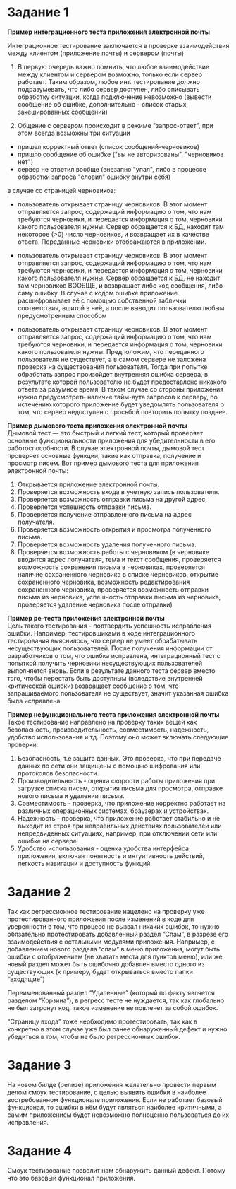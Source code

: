 # Задание 1

**Пример интеграционного теста приложения электронной почты**

Интеграционное тестирование заключается в проверке взаимодействия между клиентом (приложение почты) и сервером (почты)

1. В первую очередь важно помнить, что любое взаимодействие между клиентом и сервером возможно, только если сервер работает. Таким образом, любое инт. тестирование должно подразумевать, что либо сервер доступен, либо описывать обработку ситуации, когда подключение невозможно (вывести сообщение об ошибке, дополнительно - список старых, закешированных сообщений)

2. Общение с сервером происходит в режиме "запрос-ответ", при этом всегда возможны три ситуации
- пришел корректный ответ (список сообщений-черновиков)
- пришло сообщение об ошибке ("вы не авторизованы", "черновиков нет")
- сервер не ответил вообще (внезапно "упал", либо в процессе обработки запроса "словил" ошибку внутри себя)

в случае со страницей черновиков:

- пользователь открывает страницу черновиков. В этот момент отправляется запрос, содержащий информацию о том, что нам требуются черновики, и передается информация о том, черновики какого пользователя нужны. Сервер обращается к БД, находит там некоторое (>0) число черновиков, и возвращает их в качестве ответа. Переданные черновики отображаются в приложении.

- пользователь открывает страницу черновиков. В этот момент отправляется запрос, содержащий информацию о том, что нам требуются черновики, и передается информация о том, черновики какого пользователя нужны. Сервер обращается к БД, не находит там черновиков ВООБЩЕ, и возвращает либо код сообщения, либо саму ошибку. В случае с кодом ошибке приложение расшифровывает её с помощью собственной таблички соответствия, вшитой в неё, а после выводит пользователю любым предусмотренным способом

- пользователь открывает страницу черновиков. В этот момент отправляется запрос, содержащий информацию о том, что нам требуются черновики, и передается информация о том, черновики какого пользователя нужны. Предположим, что переданного пользователя не существует, а в самом сервере не заложена проверка на существования пользователя. Тогда при попытке обработать запрос произойдет внутренняя ошибка сервера, в результате которой пользователю не будет предоставлено никакого ответа за разумное время. В таком случае со стороны приложения нужно предусмотреть наличие тайм-аута запросов к серверу, по истечению которого приложение будет уведомлять пользователя о том, что сервер недоступен с просьбой повторить попытку позднее.

**Пример дымового теста приложения электронной почты**\
Дымовой тест — это быстрый и легкий тест, который проверяет основные функциональности приложения для убедительности в его работоспособности. В случае электронной почты, дымовой тест проверяет основные функции, такие как отправка, получение и просмотр писем. Вот пример дымового теста для приложения электронной почты:
1.	Открывается приложение электронной почты.
2.	Проверяется возможность входа в учетную запись пользователя.
3.	Проверяется возможность отправки письма на другой адрес.
4.	Проверяется успешность отправки письма.
5.	Проверяется получение отправленного письма на адрес получателя.
6.	Проверяется возможность открытия и просмотра полученного письма.
7.	Проверяется возможность удаления полученного письма.
8.	Проверяется возможность работы с черновиком (в черновике вводится адрес получателя, тема и текст сообщения, проверяется возможность сохранения письма в черновиках, проверяется наличие сохраненного черновика в списке черновиков, открытие сохраненного черновика, возможность редактирования сохраненного черновика, проверяется возможность отправки письма из черновика, успешность отправки письма из черновика, проверяется удаление черновика после отправки)

**Пример ре-теста приложения электронной почты**\
Цель такого тестирования - подтвердить успешность исправления ошибки. Например, тестировщиками в ходе интеграционного тестирования выяснилось, что сервер не умеет обрабатывать несуществующих пользователей. После получения информации от разработчиков о том, что ошибка исправлена, интеграционный тест с попыткой получить черновики несуществующих пользователей выполняется вновь.
Если в результате данного теста сервер вместо того, чтобы перестать быть доступным (вследствие внутренней критической ошибки) возвращает сообщение о том, что запрашиваемого пользователя не существует, значит указанная ошибка была исправлена.

**Пример нефункционального теста приложения электронной почты**\
Такое тестирование направлено на проверку таких вещей как безопасность, производительность, совместимость, надежность, удобство использования и тд. Поэтому оно может включать следующие проверки:

1.	Безопасность, т.е защита данных. Это проверка, что при передаче данных по сети они защищены с помощью шифрования или протоколов безопасности.
2.	Производительность - оценка скорости работы приложения при загрузке списка писем, открытия письма для просмотра, отправке нового письма и удалении письма.
3.	Совместимость - проверка, что приложение корректно работает на различных операционных системах, браузерах и устройствах.
4.	Надежность - проверка, что приложение работает стабильно и не выходит из строя при неправильных действиях пользователей или непредвиденных ситуациях, например, при отключении сети или ошибке на сервере
5.	Удобство использования - оценка удобства интерфейса приложения, включая понятность и интуитивность действий, легкость навигации и доступность функций.

# Задание 2

Так как регрессионное тестирование нацелено на проверку уже протестированного приложения после изменений в коде для уверенности в том, что процесс не вызвал никаких ошибок, то нужно обязательно протестировать добавленный раздел “Спам”, в разрезе его взаимодействия с остальными модулями приложения. Например, с добавлением нового раздела “спам” в меню приложения, могут быть ошибки с отображением (не хватать места для пунктов меню), или же новый раздел может быть ошибочно добавлен вместо одного из существующих (к примеру, будет открываться вместо папки “входящие”)

Переименованный раздел “Удаленные” (который по факту является разделом “Корзина”), в регресс тесте не нуждается, так как глобально не был затронут код, такое изменение не повлечет за собой ошибок.

“Страницу входа” тоже необходимо протестировать, так как в конкретно в этом случае уже был ранее обнаруженный дефект и нужно убедиться в том, чтобы не было регрессионных ошибок. 


# Задание 3

На новом билде (релизе) приложения желательно провести первым делом смоук тестирование, с целью выявить ошибки в наиболее востребованном функционале приложения.
Если не работает базовый функционал, то ошибки в нём будут являться наиболее критичными, а самим приложением будет невозможно полноценно пользоваться до их исправления.


# Задание 4

Смоук тестирование позволит нам обнаружить данный дефект. Потому что это базовый функционал приложения.
